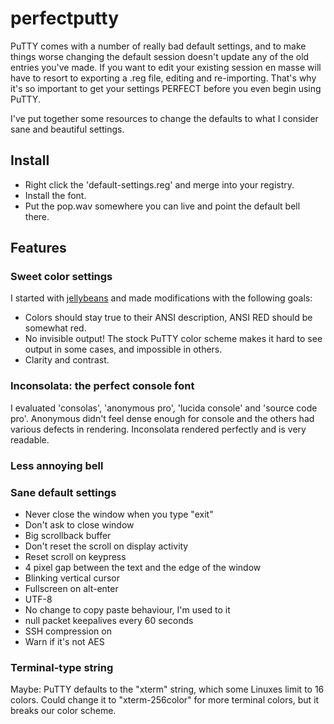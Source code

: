 # perfectputty
PuTTY comes with a number of really bad default settings, and to make things worse changing the 
default session doesn't update any of the old entries you've made.  If you want to edit your existing 
session en masse will have to resort to exporting a .reg file, editing and re-importing.  That's why
it's so important to get your settings PERFECT before you even begin using PuTTY.

I've put together some resources to change the defaults to what I consider sane and beautiful settings.

## Install

- Right click the 'default-settings.reg' and merge into your registry.
- Install the font.
- Put the pop.wav somewhere you can live and point the default bell there.


## Features

### Sweet color settings
I started with [jellybeans](https://github.com/nanotech/jellybeans.vim) and made modifications with the following
goals:

- Colors should stay true to their ANSI description, ANSI RED should be somewhat red.
- No invisible output!  The stock PuTTY color scheme makes it hard to see output in some cases, and impossible in others.
- Clarity and contrast. 

### Inconsolata: the perfect console font 
I evaluated 'consolas', 'anonymous pro', 'lucida console' and 'source code pro'.  Anonymous didn't feel dense
enough for console and the others had various defects in rendering.  Inconsolata rendered perfectly and is 
very readable.

### Less annoying bell

### Sane default settings
- Never close the window when you type "exit"
- Don't ask to close window
- Big scrollback buffer
- Don't reset the scroll on display activity
- Reset scroll on keypress
- 4 pixel gap between the text and the edge of the window
- Blinking vertical cursor
- Fullscreen on alt-enter
- UTF-8
- No change to copy paste behaviour, I'm used to it
- null packet keepalives every 60 seconds
- SSH compression on
- Warn if it's not AES


### Terminal-type string
Maybe: PuTTY defaults to the "xterm" string, which some Linuxes limit to 16 colors.  Could change it to "xterm-256color" 
for more terminal colors, but it breaks our color scheme.
